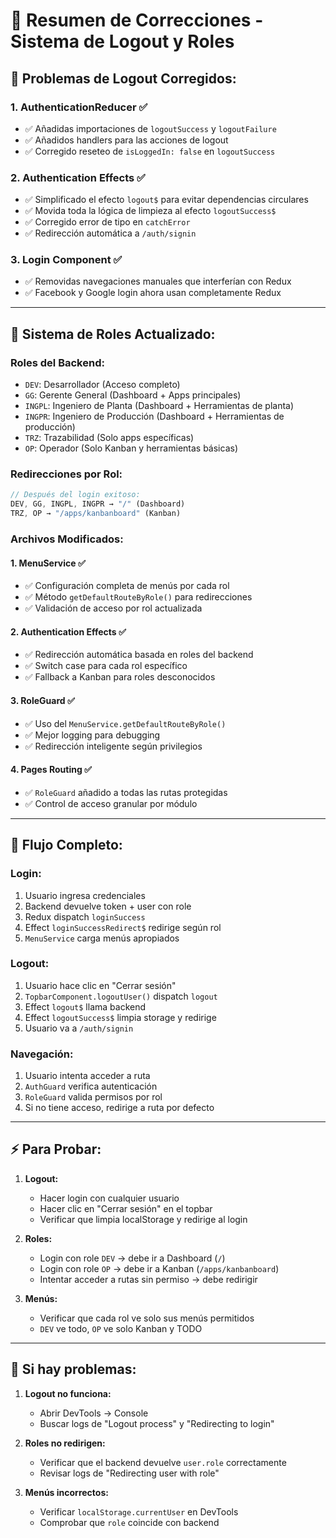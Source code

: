 # 🔧 Resumen de Correcciones - Sistema de Logout y Roles

## 🚪 **Problemas de Logout Corregidos:**

### 1. **AuthenticationReducer** ✅
- ✅ Añadidas importaciones de `logoutSuccess` y `logoutFailure`
- ✅ Añadidos handlers para las acciones de logout
- ✅ Corregido reseteo de `isLoggedIn: false` en `logoutSuccess`

### 2. **Authentication Effects** ✅  
- ✅ Simplificado el efecto `logout$` para evitar dependencias circulares
- ✅ Movida toda la lógica de limpieza al efecto `logoutSuccess$`
- ✅ Corregido error de tipo en `catchError`
- ✅ Redirección automática a `/auth/signin`

### 3. **Login Component** ✅
- ✅ Removidas navegaciones manuales que interferían con Redux
- ✅ Facebook y Google login ahora usan completamente Redux

---

## 🎯 **Sistema de Roles Actualizado:**

### **Roles del Backend:**
- `DEV`: Desarrollador (Acceso completo)
- `GG`: Gerente General (Dashboard + Apps principales) 
- `INGPL`: Ingeniero de Planta (Dashboard + Herramientas de planta)
- `INGPR`: Ingeniero de Producción (Dashboard + Herramientas de producción)
- `TRZ`: Trazabilidad (Solo apps específicas)
- `OP`: Operador (Solo Kanban y herramientas básicas)

### **Redirecciones por Rol:**
```typescript
// Después del login exitoso:
DEV, GG, INGPL, INGPR → "/" (Dashboard)
TRZ, OP → "/apps/kanbanboard" (Kanban)
```

### **Archivos Modificados:**

#### 1. **MenuService** ✅
- ✅ Configuración completa de menús por cada rol
- ✅ Método `getDefaultRouteByRole()` para redirecciones
- ✅ Validación de acceso por rol actualizada

#### 2. **Authentication Effects** ✅
- ✅ Redirección automática basada en roles del backend
- ✅ Switch case para cada rol específico
- ✅ Fallback a Kanban para roles desconocidos

#### 3. **RoleGuard** ✅
- ✅ Uso del `MenuService.getDefaultRouteByRole()`
- ✅ Mejor logging para debugging
- ✅ Redirección inteligente según privilegios

#### 4. **Pages Routing** ✅
- ✅ `RoleGuard` añadido a todas las rutas protegidas
- ✅ Control de acceso granular por módulo

---

## 🔄 **Flujo Completo:**

### **Login:**
1. Usuario ingresa credenciales
2. Backend devuelve token + user con role
3. Redux dispatch `loginSuccess`
4. Effect `loginSuccessRedirect$` redirige según rol
5. `MenuService` carga menús apropiados

### **Logout:**
1. Usuario hace clic en "Cerrar sesión"
2. `TopbarComponent.logoutUser()` dispatch `logout`
3. Effect `logout$` llama backend
4. Effect `logoutSuccess$` limpia storage y redirige
5. Usuario va a `/auth/signin`

### **Navegación:**
1. Usuario intenta acceder a ruta
2. `AuthGuard` verifica autenticación
3. `RoleGuard` valida permisos por rol
4. Si no tiene acceso, redirige a ruta por defecto

---

## ⚡ **Para Probar:**

1. **Logout:**
   - Hacer login con cualquier usuario
   - Hacer clic en "Cerrar sesión" en el topbar
   - Verificar que limpia localStorage y redirige al login

2. **Roles:**
   - Login con role `DEV` → debe ir a Dashboard (`/`)
   - Login con role `OP` → debe ir a Kanban (`/apps/kanbanboard`)
   - Intentar acceder a rutas sin permiso → debe redirigir

3. **Menús:**
   - Verificar que cada rol ve solo sus menús permitidos
   - `DEV` ve todo, `OP` ve solo Kanban y TODO

---

## 🐛 **Si hay problemas:**

1. **Logout no funciona:**
   - Abrir DevTools → Console
   - Buscar logs de "Logout process" y "Redirecting to login"
   
2. **Roles no redirigen:**
   - Verificar que el backend devuelve `user.role` correctamente
   - Revisar logs de "Redirecting user with role"

3. **Menús incorrectos:**
   - Verificar `localStorage.currentUser` en DevTools
   - Comprobar que `role` coincide con backend